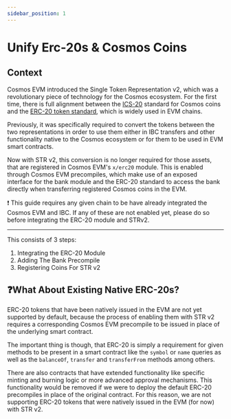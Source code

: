 ```yaml
---
sidebar_position: 1
---
```


# Unify Erc-20s & Cosmos Coins

## Context

Cosmos EVM introduced the Single Token Representation v2, which was a revolutionary piece of technology for the Cosmos ecosystem. For the first time, there is full alignment between the [ICS-20](https://github.com/cosmos/ibc/blob/main/spec/app/ics-020-fungible-token-transfer/README.md) standard for Cosmos coins and the [ERC-20 token standard](https://ethereum.org/en/developers/docs/standards/tokens/erc-20/), which is widely used in EVM chains.

Previously, it was specifically required to convert the tokens between the two representations in order to use them either in IBC transfers and other functionality native to the Cosmos ecosystem or for them to be used in EVM smart contracts.

Now with STR v2, this conversion is no longer required for those assets, that are registered in Cosmos EVM's `x/erc20` module. This is enabled through Cosmos EVM precompiles, which make use of an exposed interface for the bank module and the ERC-20 standard to access the bank directly when transferring registered Cosmos coins in the EVM.

❗ This guide requires any given chain to be have already integrated the Cosmos EVM and IBC. If any of these are not enabled yet, please do so before integrating the ERC-20 module and STRv2.

***

This consists of 3 steps:

1. Integrating the ERC-20 Module
2. Adding The Bank Precompile
3. Registering Coins For STR v2


## ❓What About Existing Native ERC-20s?
ERC-20 tokens that have been natively issued in the EVM are not yet supported by default, because the process of enabling them with STR v2 requires a corresponding Cosmos EVM precompile to be issued in place of the underlying smart contract.

The important thing is though, that ERC-20 is simply a requirement for given methods to be present in a smart contract like the `symbol` or `name` queries as well as the `balanceOf`, `transfer` and `transferFrom` methods among others.

There are also contracts that have extended functionality like specific minting and burning logic or more advanced approval mechanisms. This functionality would be removed if we were to deploy the default ERC-20 precompiles in place of the original contract. For this reason, we are not supporting ERC-20 tokens that were natively issued in the EVM (for now) with STR v2.
